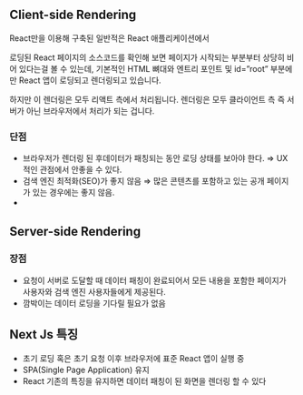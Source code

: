 ## Client-side Rendering

React만을 이용해 구축된 일반적은 React 애플리케이션에서

로딩된 React 페이지의 소스코드를 확인해 보면 페이지가 시작되는 부분부터 상당히 비어 있다는걸 볼 수 있는데, 기본적인 HTML 뼈대와 엔트리 포인트 및 id=”root” 부분에만 React 앱이 로딩되고 렌더링되고 있습니다.

하지만 이 렌더링은 모두 리액트 측에서 처리됩니다. 렌더링은 모두 클라이언트 측 즉 서버가 아닌 브라우저에서 처리가 되는 겁니다.

### 단점

- 브라우저가 렌더링 된 후데이터가 패칭되는 동안 로딩 상태를 보아야 한다. ⇒ UX 적인 관점에서 안좋을 수 있다.
- 검색 엔진 최적화(SEO)가 좋지 않음 ⇒ 많은 콘텐츠를 포함하고 있는 공개 페이지가 있는 경우에는 좋지 않음.
- 

## Server-side Rendering

### 장점

- 요청이 서버로 도달할 때 데이터 패칭이 완료되어서 모든 내용을 포함한 페이지가 사용자와 검색 엔진 사용자들에게 제공된다.
- 깜박이는 데이터 로딩을 기다릴 필요가 없음

## Next Js 특징

- 초기 로딩 혹은 초기 요청 이후 브라우저에 표준 React 앱이 실행 중
- SPA(Single Page Application) 유지
- React 기존의 특징을 유지하면 데이터 패칭이 된 화면을 렌더링 할 수 있다